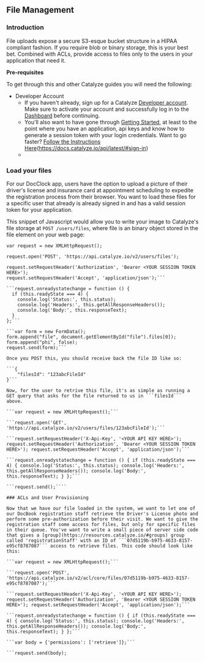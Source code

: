 ## File Management

### Introduction

File uploads expose a secure S3-esque bucket structure in a HIPAA compliant fashion. If you require blob or binary storage, this is your best bet. Combined with ACLs, provide access to files only to the users in your application that need it.

**Pre-requisites**

To get through this and other Catalyze guides you will need the following:

- Developer Account
    * If you haven't already, sign up for a Catalyze [Developer account](https://dashboard.catalyze.io). Make sure to activate your account and successfully log in to the [Dashboard](https://dashboard.catalyze.io) before continuing.
    * You'll also want to have gone through [Getting Started](https://docs.catalyze.io/guides/api/latest/getting_started/README.html), at least to the point where  you have an application, api keys and know how to generate a session token with your login credentials. Want to go faster? [Follow the Instructions Here]()(https://docs.catalyze.io/api/latest/#sign-in)
    *


### Load your files

For our DocClock app, users have the option to upload a picture of their driver's license and insurance card at appointment scheduling to expedite the registration process from their browser. You want to load these files for a specific user that already is already signed in and has a valid session token for your application.

This snippet of Javascript would allow you to write your image to Catalyze's file storage at ```POST /users/files```, where file is an binary object stored in the file element on your web page:

```var request = new XMLHttpRequest();```

```request.open('POST', 'https://api.catalyze.io/v2/users/files');```

```request.setRequestHeader('X-Api-Key', '<YOUR API KEY HERE>');
request.setRequestHeader('Authorization', 'Bearer <YOUR SESSION TOKEN HERE>');
request.setRequestHeader('Accept', 'application/json');```

```request.onreadystatechange = function () {
  if (this.readyState === 4) {
    console.log('Status:', this.status);
    console.log('Headers:', this.getAllResponseHeaders());
    console.log('Body:', this.responseText);
  }
};```

```var form = new FormData();
form.append("file", document.getElementById("file").files[0]);
form.append("phi", false);
request.send(form);```

Once you POST this, you should receive back the file ID like so:

```{
    "filesId": "123abcFileId"
}```

Now, for the user to retrive this file, it's as simple as running a GET query that asks for the file returned to us in ```filesId``` above.

```var request = new XMLHttpRequest();```

```request.open('GET', 'https://api.catalyze.io/v2/users/files/123abcFileId');```

```request.setRequestHeader('X-Api-Key', '<YOUR API KEY HERE>'); request.setRequestHeader('Authorization', 'Bearer <YOUR SESSION TOKEN HERE>'); request.setRequestHeader('Accept', 'application/json');```

```request.onreadystatechange = function () { if (this.readyState === 4) { console.log('Status:', this.status); console.log('Headers:', this.getAllResponseHeaders()); console.log('Body:', this.responseText); } };```

```request.send();````

### ACLs and User Provisioning

Now that we have our file loaded in the system, we want to let one of our DocBook registration staff retrieve the Driver's License photo and perform some pre-authorization before their visit. We want to give the registration staff some access for files, but only for specific files in their queue. You've want to write a small piece of server side code that gives a [group](https://resources.catalyze.io/#groups) group called 'registrationStaff' with an ID of ```07d5119b-b975-4633-8157-e95cf8787087``` access to retrieve files. This code should look like this:

```var request = new XMLHttpRequest();```

```request.open('POST', 'https://api.catalyze.io/v2/acl/core/files/07d5119b-b975-4633-8157-e95cf8787087');```

```request.setRequestHeader('X-Api-Key', '<YOUR API KEY HERE>'); request.setRequestHeader('Authorization', 'Bearer <YOUR SESSION TOKEN HERE>'); request.setRequestHeader('Accept', 'application/json');```

```request.onreadystatechange = function () { if (this.readyState === 4) { console.log('Status:', this.status); console.log('Headers:', this.getAllResponseHeaders()); console.log('Body:', this.responseText); } };```

```var body = {'permissions': ['retrieve']};```

```request.send(body);
```




